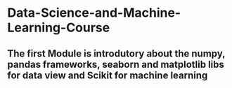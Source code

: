 # Data-Science-and-Machine-Learning-Course

## The first Module is introdutory about the numpy, pandas frameworks, seaborn and matplotlib libs for data view and Scikit for machine learning
